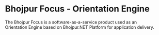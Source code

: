 # Bhojpur Focus - Orientation Engine
The Bhojpur Focus is a software-as-a-service product used as an Orientation Engine based on Bhojpur.NET Platform for application delivery.
